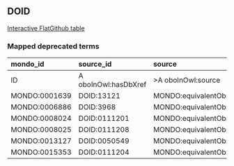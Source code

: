 ## DOID
[Interactive FlatGithub table](https://flatgithub.com/monarch-initiative/mondo-ingest?filename=src/ontology/reports/doid_mapped_deprecated_terms.robot.template.tsv)

### Mapped deprecated terms
| mondo_id      | source_id            | source                   |
|:--------------|:---------------------|:-------------------------|
| ID            | A oboInOwl:hasDbXref | >A oboInOwl:source       |
| MONDO:0001639 | DOID:13121           | MONDO:equivalentObsolete |
| MONDO:0006886 | DOID:3968            | MONDO:equivalentObsolete |
| MONDO:0008024 | DOID:0111201         | MONDO:equivalentObsolete |
| MONDO:0008025 | DOID:0111208         | MONDO:equivalentObsolete |
| MONDO:0013127 | DOID:0050549         | MONDO:equivalentObsolete |
| MONDO:0015353 | DOID:0111204         | MONDO:equivalentObsolete |